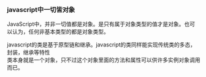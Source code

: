 ### javascript中一切皆对象
JavaScript中，并非一切值都是对象。是只有属于对象类型的值才是对象。也可以认为，任何非基本类型的都是对象类型。  

javascript的类是基于原型链和继承。javascript的类同样能实现传统类的多态，封装，继承等特性  
类本身就是一个对象，只不过这个对象里面的方法和属性可以供许多实例对象调用而已。
